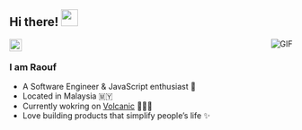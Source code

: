 ## Hi there! <img src="https://raw.githubusercontent.com/iampavangandhi/iampavangandhi/master/gifs/Hi.gif" width="30px"></h2>

<a href="https://www.linkedin.com/in/raouf-fathi-aa3a81131/">
  <img align="left" alt="Raouf's Linkdein" width="22px" src="https://cdn.jsdelivr.net/npm/simple-icons@v3/icons/linkedin.svg" />
</a>
<img align="right" alt="GIF" src="https://media.giphy.com/media/zOvBKUUEERdNm/giphy.gif" />
<br>

### I am Raouf
- A Software Engineer & JavaScript enthusiast 🦸
- Located in Malaysia 🇲🇾
- Currently wokring on [Volcanic](https://www.volcanic.com/) 👨🏻‍💻
- Love building products that simplify people’s life ✨
